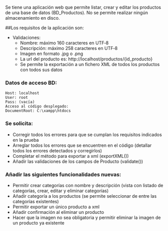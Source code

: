 Se tiene una aplicación web que permite listar, crear y editar los productos de una base de datos (BD_Productos). No se permite realizar ningún almacenamiento en disco.

##Los requisitos de la aplicación son:
- Validaciones:
  - Nombre: máximo 160 caracteres en UTF‐8
  - Descripción: máximo 258 caracteres en UTF‐8
  - Imagen en formato .jpg o .png
  - La url del producto  es: http://localhost/productos/{id_producto}
  - Se permite la exportación a un fichero XML de todos los productos con todos sus datos

### Datos de acceso BD:
```
Host: localhost
User: root
Pass: (vacía)
Acceso al código desplegado:
DocumentRoot: C:\xampp\htdocs
```

### Se solicita:

- Corregir todos los errores para que se cumplan los requisitos indicados en la prueba
- Arreglar todos los errores que se encuentren en el código (detallar todos los errores detectados y corregirlos)
- Completar el método para exportar a xml (exportXML())
- Añadir las validaciones de los campos de Producto (validate())

### Añadir las siguientes funcionalidades nuevas:
- Permitir crear categorías con nombre y descripción (vista con listado de categorías, crear, editar y eliminar categorías)
- Añadir categoría a los productos (se permite seleccionar de entre las categorías existentes)
- Permitir exportar un único producto a xml
- Añadir confirmación al eliminar un producto
- Hacer que la imagen no sea obligatoria y permitir eliminar la imagen de un producto ya existente
